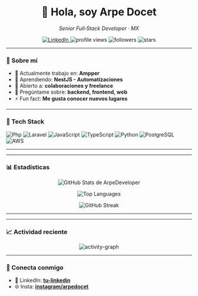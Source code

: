 <!--
REEMPLAZA:
- USERNAME -> tu usuario de GitHub (debe coincidir con el nombre del repo)
- TU_NOMBRE -> tu nombre para mostrar
- TU_ROL -> tu rol (p. ej. "Senior Full‑Stack Developer")
- CIUDAD, PAÍS -> tu ubicación
- Enlaces de LinkedIn, correo, web/portafolio
-->

<div align="center">
  <h1>👋 Hola, soy <strong>Arpe Docet</strong></h1>
  <p><em>Senior Full‑Stack Developer · MX</em></p>

  <!-- Badges de contacto -->
  <a href="https://www.linkedin.com/in/jesusross" target="_blank">
    <img src="https://img.shields.io/badge/LinkedIn-0A66C2?logo=linkedin&logoColor=white" alt="LinkedIn" />
  </a>
  <!-- <a href="mailto:tuemail@dominio.com">
    <img src="https://img.shields.io/badge/Email-8B89CC?logo=gmail&logoColor=white" alt="Email" />
  </a>
  <a href="https://tusitio.dev" target="_blank">
    <img src="https://img.shields.io/badge/Portafolio-111?logo=vercel&logoColor=white" alt="Portafolio" />
  </a> -->

  <!-- Badges de métricas sociales -->
  <img src="https://komarev.com/ghpvc/?username=ArpeDeveloper&label=Vistas&style=flat" alt="profile views" />
  <img src="https://img.shields.io/github/followers/ArpeDeveloper?style=flat&label=Seguidores" alt="followers" />
  <img src="https://img.shields.io/github/stars/ArpeDeveloper?affiliations=OWNER%2CCOLLABORATOR&style=flat&label=Stars" alt="stars" />
</div>

---

### 🚀 Sobre mí
- 🔭 Actualmente trabajo en: **Ampper**  
- 🌱 Aprendiendo: **NestJS - Automatizaciones**  
- 🤝 Abierto a: **colaboraciones y freelance**  
- 💬 Pregúntame sobre: **backend, frontend, web**  
- ⚡ Fun fact: **Me gusta conocer nuevos lugares**

---

### 🧰 Tech Stack
<!-- Ajusta y ordena a tu gusto -->
![Php](https://img.shields.io/badge/Php.js-339933?logo=php&logoColor=white)
![Laravel](https://img.shields.io/badge/Laravel.js-339933?logo=larave&logoColor=white)
![JavaScript](https://img.shields.io/badge/Javascript.js-339933?logo=javascript&logoColor=white)
![TypeScript](https://img.shields.io/badge/TypeScript-3178C6?logo=typescript&logoColor=white)
![Python](https://img.shields.io/badge/Python-3776AB?logo=python&logoColor=white)
![PostgreSQL](https://img.shields.io/badge/PostgreSQL-4169E1?logo=postgresql&logoColor=white)
![AWS](https://img.shields.io/badge/AWS-232F3E?logo=amazon-aws&logoColor=white)

---

<!-- Repite este bloque para cada repo que quieras resaltar -->
<!-- ### 📌 Proyectos Destacados
<a href="https://github.com/ArpeDeveloper/REPO_1">
  <img align="center" src="https://github-readme-stats.vercel.app/api/pin/?username=ArpeDeveloper&repo=REPO_1&theme=transparent&hide_border=true" />
</a>
<a href="https://github.com/ArpeDeveloper/REPO_2">
  <img align="center" src="https://github-readme-stats.vercel.app/api/pin/?username=ArpeDeveloper&repo=REPO_2&theme=transparent&hide_border=true" />
</a>
-->

---

### 📊 Estadísticas
<div align="center">

<!-- Stats generales -->
<img
  src="https://github-readme-stats.vercel.app/api?username=ArpeDeveloper&show_icons=true&theme=transparent&hide_border=true&rank_icon=github"
  alt="GitHub Stats de ArpeDeveloper"
/>

<!-- Lenguajes más usados -->
<img
  src="https://github-readme-stats.vercel.app/api/top-langs/?username=ArpeDeveloper&layout=compact&theme=transparent&hide_border=true"
  alt="Top Languages"
/>

<!-- Racha de contribuciones -->
<img
  src="https://streak-stats.demolab.com/?user=ArpeDeveloper&theme=transparent&hide_border=true"
  alt="GitHub Streak"
/>

</div>

---
<!--
### 🏆 Trofeos
<div align="center">
  <img src="https://github-profile-trophy.vercel.app/?username=ArpeDeveloper&theme=flat&no-frame=true&margin-w=10&margin-h=10&row=1" alt="trophies" />
</div>
-->
---

### 📈 Actividad reciente
<!-- Gráfico de actividad (requiere servicio externo) -->
<div align="center">
  <img src="https://github-readme-activity-graph.vercel.app/graph?username=ArpeDeveloper&theme=github-compact&hide_border=true" alt="activity-graph" />
</div>

---

### 🤝 Conecta conmigo
- 💼 LinkedIn: **[tu-linkedin](https://www.linkedin.com/in/jesusross)**
- 🌐 Insta: **[instagram/arpedocet]([https://tusitio.dev](https://www.instagram.com/arpedocet))**
<!-- - ✉️ Email: **tuemail@dominio.com** -->

<!--
NOTAS:
- Asegúrate de que el repo se llame exactamente USERNAME (mismo que tu usuario).
- Si alguna imagen no carga, visita los repos de cada servicio y usa un fork/host propio:
  - Stats & Pinned: https://github.com/anuraghazra/github-readme-stats
  - Streak: https://github.com/denvercoder1/github-readme-streak-stats
  - Trophies: https://github.com/ryo-ma/github-profile-trophy
  - Activity Graph: https://github.com/Ashutosh00710/github-readme-activity-graph
- Puedes cambiar 'theme=transparent' por un tema de tu preferencia.
-->
